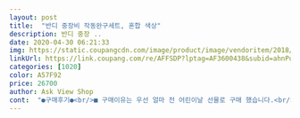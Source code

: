 ```yaml
---
layout: post 
title:  "반디 중장비 작동완구세트, 혼합 색상" 
description: 반디 중장 ..
date: 2020-04-30 06:21:33 
img: https://static.coupangcdn.com/image/product/image/vendoritem/2018/11/26/3887843764/4290c2b9-b979-4218-91f1-32513df9b5da.jpg 
linkUrl: https://link.coupang.com/re/AFFSDP?lptag=AF3600438&subid=ahnPublicAsk&pageKey=123369102&itemId=365660118&vendorItemId=3887843764&traceid=V0-113-9791b99320705a3d 
categories: [1020] 
color: A57F92 
price: 26700 
author: Ask View Shop 
cont:  "●구매후기●<br/>■ 구매이유는 우선 얼마 전 어린이날 선물로 구매 했습니다.<br/><br/>■ 아직 어려서 그런가 크레인은 사용은 성인이 저도 어렵더라구요ㅠ<br/>가드라인()이나 공사 현장 용품도 많았는데 그런거도 너무 작아서 아직은 못 쓸 것<br/>같고 좀 더 커야 할 것 같아요... <br/> 이런 부분은 참고 하시고 구매하시길.<br/>.<br/> ^^<br/>거의그냥 손으로 내렸다가 줄감을 때만 사용하고 잘못하면 줄이 빠지고 꼬여서<br/>그리고 레고 같은 아저씨들은 진짜 레고 사이즈 .<br/>.<br/> 너무 작아서;;<br/>그리고 불도저는 앞부분을 교체하면 (불도저=지게차=롤러)되더라고요ㅎㅎㅎ<br/>나중에는 크레인 고리 물건을 걸어놔 버렸어요; 크레인 놀아주기 어려워서<br/>낱개 제품으로 다이*에서 3천원가량 파는걸 봤어요~ 그런데 홈플**에서 요셋트를 5만원 넘게 팔더라구요~ 23개월 아들램이 사겠다고 큰 상자를 끌고오는데 도저히 가격대비 사줄 맘이 안들더라구요~ 혹시나 싶어 인터넷으로 검색해보니 28,000원~<br/>대부분 포크레인, 덤프트럭, 불도저, 레미콘정도에 추가 중장비들이 있는데<br/>롤러와 지게차도 있고,크레인도 있고 공사 현장을 그려 낸듯한 장비들도 있고<br/>바로 구매했네요.<br/> 택배도하루만에~! 진짜 배송은 쿠팡이 최고인듯~~ 아들램 풀자마자 놀지도 않고 저리  자동차 나열하고 웃으며 몇시간째 있네요^^; 장난감 많이 사는 편인데 이거처럼 저리  좋아한 장난감은 첨인거같아요~ 중장비좋아하는 아이라면 꼭 구매하시길~^^ 좋은가격, 좋은제품 감사합니다~<br/>바퀴.<br/>빠진다는 분들 많던데 저는 괜찮더라구요<br/>빠진건... <br/> 저희 조카가 어려서 너무 손이 많이 가는 장난감이라는거... <br/>라는건... <br/>.<br/><br/>어렵지는 않은데, 32개월한테는 어려워서;; 계속 해주셔야 할겁니다ㅋㅋㅋ<br/>왜 후기에 [계속 교체해주기 힘들어요]라는 말이 있나 했더니 요거였어요;<br/>자동차 세트를 사줬던걸 아직도 그래서 좀 여러가지 들어 있는 중장비 세트를<br/>정말 제품 구성, 내구성, 가격 , 배송 등을 보아도 별 .<br/> ★★★.<br/> ★.<br/> ★ 였는데 하나가<br/>제일 마음에 들었는지 가사까지 바꿔서 부르고 다닐 정도 입니다ㅎ 그래서<br/>조카 32개월인데 중장비를 너무 좋아합니다.<br/> 타요에서 중장비 노래가<br/>중장비 여러가지에 재미있는 소품들까지 ㅋㅋ 만족합니다<br/>중장비 완구 몇개 있긴한데.<br/>.<br/>무려 1년전 22개월 전에 받았던 5센티짜리 타요<br/>중장비 찾다 이 상품으로 구매했는데 정말 만족합니다<br/>찾다가 가격 대비 구성이 너무 좋은거 같아요.<br/>^ㅁ^b<br/>하더라고요.<br/><br/>■ 구매이유는 우선 얼마 전 어린이날 선물로 구매 했습니다.<br/><br/>■ 아직 어려서 그런가 크레인은 사용은 성인이 저도 어렵더라구요ㅠ<br/>가드라인()이나 공사 현장 용품도 많았는데 그런거도 너무 작아서 아직은 못 쓸 것<br/>같고 좀 더 커야 할 것 같아요... <br/> 이런 부분은 참고 하시고 구매하시길.<br/>.<br/> ^^<br/>거의그냥 손으로 내렸다가 줄감을 때만 사용하고 잘못하면 줄이 빠지고 꼬여서<br/>그리고 레고 같은 아저씨들은 진짜 레고 사이즈 .<br/>.<br/> 너무 작아서;;<br/>그리고 불도저는 앞부분을 교체하면 (불도저=지게차=롤러)되더라고요ㅎㅎㅎ<br/>나중에는 크레인 고리 물건을 걸어놔 버렸어요; 크레인 놀아주기 어려워서<br/>낱개 제품으로 다이*에서 3천원가량 파는걸 봤어요~ 그런데 홈플**에서 요셋트를 5만원 넘게 팔더라구요~ 23개월 아들램이 사겠다고 큰 상자를 끌고오는데 도저히 가격대비 사줄 맘이 안들더라구요~ 혹시나 싶어 인터넷으로 검색해보니 28,000원~<br/>대부분 포크레인, 덤프트럭, 불도저, 레미콘정도에 추가 중장비들이 있는데<br/>롤러와 지게차도 있고,크레인도 있고 공사 현장을 그려 낸듯한 장비들도 있고<br/>바로 구매했네요.<br/> 택배도하루만에~! 진짜 배송은 쿠팡이 최고인듯~~ 아들램 풀자마자 놀지도 않고 저리  자동차 나열하고 웃으며 몇시간째 있네요^^; 장난감 많이 사는 편인데 이거처럼 저리  좋아한 장난감은 첨인거같아요~ 중장비좋아하는 아이라면 꼭 구매하시길~^^ 좋은가격, 좋은제품 감사합니다~<br/>바퀴.<br/>빠진다는 분들 많던데 저는 괜찮더라구요<br/>빠진건... <br/> 저희 조카가 어려서 너무 손이 많이 가는 장난감이라는거... <br/>라는건... <br/>.<br/><br/>어렵지는 않은데, 32개월한테는 어려워서;; 계속 해주셔야 할겁니다ㅋㅋㅋ<br/>왜 후기에 [계속 교체해주기 힘들어요]라는 말이 있나 했더니 요거였어요;<br/>자동차 세트를 사줬던걸 아직도 그래서 좀 여러가지 들어 있는 중장비 세트를<br/>정말 제품 구성, 내구성, 가격 , 배송 등을 보아도 별 .<br/> ★★★.<br/> ★.<br/> ★ 였는데 하나가<br/>제일 마음에 들었는지 가사까지 바꿔서 부르고 다닐 정도 입니다ㅎ 그래서<br/>조카 32개월인데 중장비를 너무 좋아합니다.<br/> 타요에서 중장비 노래가<br/>중장비 여러가지에 재미있는 소품들까지 ㅋㅋ 만족합니다<br/>중장비 완구 몇개 있긴한데.<br/>.<br/>무려 1년전 22개월 전에 받았던 5센티짜리 타요<br/>중장비 찾다 이 상품으로 구매했는데 정말 만족합니다<br/>찾다가 가격 대비 구성이 너무 좋은거 같아요.<br/>^ㅁ^b<br/>하더라고요.<br/><br/>" 
---
```

